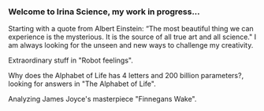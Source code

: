 ### Welcome to Irina Science, my work in progress...

Starting with a quote from Albert Einstein: “The most beautiful thing we can experience is the mysterious. It is the source of all true art and all science." I am always looking for the unseen and new ways to challenge my creativity.

Extraordinary stuff in "Robot feelings".

Why does the Alphabet of Life has 4 letters and 200 billion parameters?, looking for answers in "The Alphabet of Life".

Analyzing James Joyce's masterpiece "Finnegans Wake".
